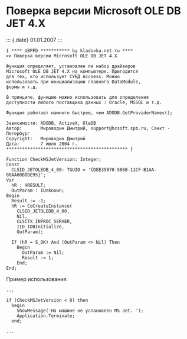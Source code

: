 Поверка версии Microsoft OLE DB JET 4.X
=======================================

::: {.date}
01.01.2007
:::

    { **** UBPFD *********** by kladovka.net.ru ****
    >> Поверка версии Microsoft OLE DB JET 4.X
     
    Функция определяет, установлен ли набор драйверов 
    Microsoft OLE DB JET 4.X на компьютере. Пригодится 
    для тех, кто использует СУБД Accsess. Можно 
    использовать при инициализации главного DataModule, 
    формы и т.д.
     
    В принципе, функцию можно использовать для определения 
    доступности любого поставщика данных : Oracle, MSSQL и т.д.
     
    Функция работает намного быстрее, чем ADODB.GetProviderNames();
     
    Зависимости: ADODB, ActiveX, OleDB
    Автор:       Мироводин Дмитрий, support@hcsoft.spb.ru, Санкт - Петербург
    Copyright:   Мироводин Дмитрий
    Дата:        7 июля 2004 г.
    ********************************************** }
     
    Function CheckMSJetVersion: Integer;
    Const
      CLSID_JETOLEDB_4_00: TGUID = '{DEE35070-506B-11CF-B1AA-00AA00B8DE95}';
    Var
      hR : HRESULT;
      OutParam : IUnknown;
    Begin
      Result := -1;
      hR := CoCreateInstance(
        CLSID_JETOLEDB_4_00,
        Nil,
        CLSCTX_INPROC_SERVER,
        IID_IDBInitialize,
        OutParam);
     
      If (hR = S_OK) And (OutParam <> Nil) Then
        Begin
          OutParam := Nil;
          Result := 1;
        End;
    End; 

Пример использования:

    ...
     
    if (CheckMSJetVersion < 0) then 
      begin
        ShowMessage('На машине не установлен MS Jet. ');
        Application.Terminate;
      end;
     
    ... 
